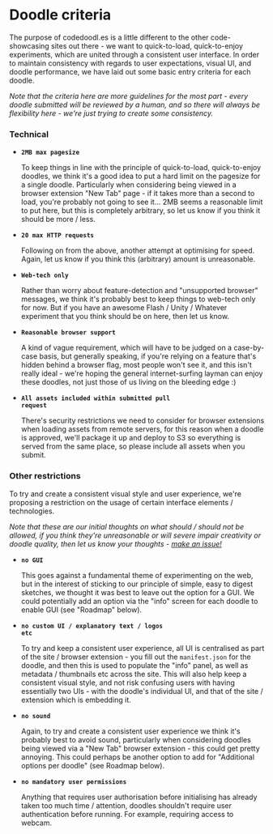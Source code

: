 # Doodle criteria

The purpose of codedoodl.es is a little different to the other code-showcasing sites out there - we want to quick-to-load, quick-to-enjoy experiments, which are united through a consistent user interface. In order to maintain consistency with regards to user expectations, visual UI, and doodle performance, we have laid out some basic entry criteria for each doodle.

_Note that the criteria here are more guidelines for the most part - every doodle submitted will be reviewed by a human, and so there will always be flexibility here - we're just trying to create some consistency._

### Technical

* <code>**2MB max pagesize**</code>

	To keep things in line with the principle of quick-to-load, quick-to-enjoy doodles, we think it's a good idea to put a hard limit on the pagesize for a single doodle. Particularly when considering being viewed in a browser extension "New Tab" page - if it takes more than a second to load, you're probably not going to see it... 2MB seems a reasonable limit to put here, but this is completely arbitrary, so let us know if you think it should be more / less.

* <code>**20 max HTTP requests**</code>

	Following on from the above, another attempt at optimising for speed. Again, let us know if you think this (arbitrary) amount is unreasonable.

* <code>**Web-tech only**</code>

	Rather than worry about feature-detection and "unsupported browser" messages, we think it's probably best to keep things to web-tech only for now. But if you have an awesome Flash / Unity / Whatever experiment that you think should be on here, then let us know.

* <code>**Reasonable browser support**</code>

	A kind of vague requirement, which will have to be judged on a case-by-case basis, but generally speaking, if you're relying on a feature that's hidden behind a browser flag, most people won't see it, and this isn't really ideal - we're hoping the general internet-surfing layman can enjoy these doodles, not just those of us living on the bleeding edge :)

* <code>**All assets included within submitted pull request**</code>

	There's security restrictions we need to consider for browser extensions when loading assets from remote servers, for this reason when a doodle is approved, we'll package it up and deploy to S3 so everything is served from the same place, so please include all assets when you submit.

### Other restrictions

To try and create a consistent visual style and user experience, we're proposing a restriction on the usage of certain interface elements / technologies.

_Note that these are our initial thoughts on what should / should not be allowed, if you think they're unreasonable or will severe impair creativity or doodle quality, then let us know your thoughts - [make an issue!](https://github.com/fluuuid/codedoodl.es/issues)_

* <code>**no GUI**</code>

	This goes against a fundamental theme of experimenting on the web, but in the interest of sticking to our principle of simple, easy to digest sketches, we thought it was best to leave out the option for a GUI. We could potentially add an option via the "info" screen for each doodle to enable GUI (see "Roadmap" below).

* <code>**no custom UI / explanatory text / logos etc**</code>

	To try and keep a consistent user experience, all UI is centralised as part of the site / browser extension - you fill out the `manifest.json` for the doodle, and then this is used to populate the "info" panel, as well as metadata / thumbnails etc across the site. This will also help keep a consistent visual style, and not risk confusing users with having essentially two UIs - with the doodle's individual UI, and that of the site / extension which is embedding it.

* <code>**no sound**</code>

	Again, to try and create a consistent user experience we think it's probably best to avoid sound, particularly when considering doodles being viewed via a "New Tab" browser extension - this could get pretty annoying. This could perhaps be another option to add for "Additional options per doodle" (see Roadmap below).

* <code>**no mandatory user permissions**</code>

	Anything that requires user authorisation before initialising has already taken too much time / attention, doodles shouldn't require user authentication before running. For example, requiring access to webcam.